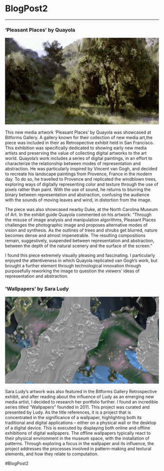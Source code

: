 # BlogPost2 
------

### ‘Pleasant Places’ by Quayola
![Quayola](images/Quayola.png?raw=true "Quayola")

This new media artwork ‘Pleasant Places’ by Quayola was showcased at Bitforms Gallery. A gallery known for their collection of new media art,the piece was included in their as Retrospective exhibit held in San Francisco. This exhibition was specifically dedicated to showing early new media artists and preserving the value of collecting digital artworks to the art world. Quayola’s work includes a series of digital paintings, in an effort to characterize the relationship between modes of representation and abstraction. He was particularly inspired by Vincent van Gogh, and decided to recreate his landscape paintings from Provence, France in the modern day. To do so, he travelled to Provence and replicated the windblown trees, exploring ways of digitally representing color and texture through the use of pixels rather than paint. With the use of sound, he returns to blurring the binary between representation and abstraction, confusing the audience with the sounds of moving leaves and wind, in distortion from the image. 

The piece was also showcased nearby Duke, at the North Carolina Museum of Art. In the exhibit guide Quayola commented on his artwork: “Through the misuse of image analysis and manipulation algorithms, Pleasant Places challenges the photographic image and proposes alternative modes of vision and synthesis. As the outlines of trees and shrubs get blurred, nature becomes dense and almost impenetrable. The resulting compositions remain, suggestively, suspended between representation and abstraction, between the depth of the natural scenery and the surface of the screen.”

I found this piece extremely visually pleasing and fascinating. I particularly enjoyed the attentiveness in which Quayola replicated van Gogh’s work, but brought a further element through technological innovation through purposefully reworking the image to question the viewers’ ideas of representation and abstraction.  

### 'Wallpapers' by Sara Ludy
![Sara Ludy](images/SaraLudy.png?raw=true "Sara Ludy")

Sara Ludy’s artwork was also featured in the Bitforms Gallery Retrospective exhibit, and after reading about the influence of Ludy  as an emerging new media artist, I decided to research her portfolio further. I found an incredible series titled “Wallpapers” founded in 2011. This project was curated and presented by Ludy. As the title references, it is a project that is concentrated in the significance of a wallpaper, highlighting both its traditional and digital applications – either on a physical wall or the desktop of a digital device. This is executed by displaying both online and offline exhibitions of digital wallpapers. The offline wallpapers typically react to their physical environment in the museum space, with the installation of patterns. Through exploring a focus in the wallpaper and its influence, the project addresses the processes involved in pattern-making and textural elements, and how they relate to computation. 


#BlogPost2
